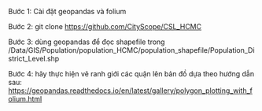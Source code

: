 Bước 1: Cài đặt geopandas và folium

Bước 2: git clone https://github.com/CityScope/CSL_HCMC

Bước 3: dùng geopandas để đọc shapefile trong /Data/GIS/Population/population_HCMC/population_shapefile/Population_District_Level.shp

Bước 4: hãy thực hiện vẽ ranh giới các quận lên bản đồ dựa theo hướng dẫn sau:
https://geopandas.readthedocs.io/en/latest/gallery/polygon_plotting_with_folium.html
